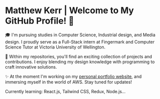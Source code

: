 # Matthew Kerr | Welcome to My GitHub Profile! 👋

🎓 I'm pursuing studies in  Computer Science, Industrial design, and Media design. I proudly serve as a Full-Stack intern at Fingermark and Computer Science Tutor at Victoria University of Wellington. 

🚀 Within my repositories, you'll find an exciting collection of projects and contributions. I enjoy blending my design knowledge with programming to craft innovative solutions. 

✨ At the moment I'm working on my [personal portfolio website](https://emptykerr.github.io), and immersing myself in the world of AWS. Stay tuned for updates!

Currently learning: React.js, Tailwind CSS, Redux, Node.js...
